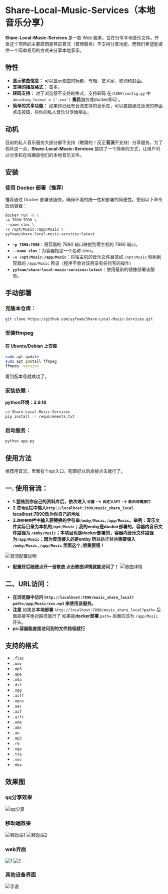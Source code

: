# Share-Local-Music-Services（本地音乐分享）

**Share-Local-Music-Services** 是一款 Web 服务，旨在分享本地音乐文件。开发这个项目的主要原因是目前音流（音频服务）不支持分享功能，而我们希望能提供一个简单易用的方式来分享本地音乐。

## 特性

- **显示歌曲信息：** 可以显示歌曲的标题、专辑、艺术家、歌词和封面。
- **支持的播放格式：** 蛮多。
- **转码支持：** 对于浏览器不支持的格式，支持转码 在`/CONF/config.py` 中 `decoding_format = ['.xxx']` **重启**服务或docker即可 。
- **简单的共享功能：** 如果你已经有音流支持的音乐库，可以直接通过音流的界面点击按钮，将你的私人音乐分享给朋友。

## 动机
目前的私人音乐服务大部分都不支持（瞎猜的！反正**音流**不支持）分享服务。为了弥补这一点，**Share-Local-Music-Services** 提供了一个简单的方式，让用户可以分享和在线播放他们的本地音乐文件。


## 安装
### 使用 Docker 部署（推荐）

推荐通过 Docker 部署该服务，确保环境的统一性和部署的简便性。使用以下命令启动容器：

```bash
docker run -d \
-p 7890:7890 \
--name slms \
-v /opt/Music:/app/Music \
yyfoam/share-local-music-services:latest
```
- **```-p 7890:7890```**：将容器的 7890 端口映射到宿主机的 7890 端口。
- **```--name slms```**：为容器指定一个名称 slms。
- **```-v /opt/Music:/app/Music```**：将宿主机的音乐文件目录如 `/opt/Music` 映射到容器的 `/app/Music` 目录（程序不会对该目录有任何写的操作）
- **```yyfoam/share-local-music-services:latest```**：使用最新的镜像部署该服务。
## 手动部署
### 克隆本仓库：

```bash
git clone https://github.com/yyfoam/Share-Local-Music-Services.git
```
### 安装ffmpeg 
#### 在 Ubuntu/Debian 上安装 
```bash
sudo apt update
sudo apt install ffmpeg
ffmpeg -version
```
看到版本号就成功了。

### 安装依赖：
**python环境：3.9.18**
```bash
cd Share-Local-Music-Services
pip install -r requirements.txt
```
### 启动服务：
```bash
python app.py
```

## 使用方法
推荐用音流，里面有个api入口，配置好以后直接点击就行了。


## 一. 使用音流：
- **1.登陆到你自己的资料库后，依次进入 `设置` --> `自定义API` --> `歌曲详情接口`**
- **2.在`地址`栏中输入```http://localhost:7890/music_share_local``` localhost:7890改为你自己的地址**
- **3.```路径替换```栏中输入要替换的字符串```/emby/Music,/app/Music```。举例：音乐文件实际目录为本机的```/opt/Music```；我的emby是docker部署的，容器内音乐文件路径为 ```/emby/Music```；本项目也是docker部署的，容器内音乐文件路径为```/app/Music```；因为音流接入的是emby 所以**路径替换**需要填入 ```/emby/Music,/app/Music``` 里面这个```,```很重要哦！**

![音流配置说明](https://github.com/user-attachments/assets/d9c3cb12-c378-49b2-a5e1-e0984d2ab2b0)
- **配置好后随便点开一首歌曲 点击歌曲详情就能访问了！**
![歌曲详情](https://github.com/user-attachments/assets/a5cbdb6d-7dee-495e-bb36-d2c0773e193e)

## 二、URL访问：
- **在浏览器中访问 ```http://localhost:7890/music_share_local?path=/app/Music/xxx.mp3``` 来使用该服务。**
- **注意** 如果是**本地部署** `http://localhost:7890/music_share_local?path=` 后面直接写绝对路径就行了 如果是**docker部署** `path=` 后面应该为 `/app/Music` 开头。
- **ps:容器能直接访问到的文件路径就行**



## 支持的格式
- `.flac`
- `.wav`
- `.mp3`
- `.ape`
- `.m4a`
- `.dsf`
- `.ogg`
- `.aiff`
- `.opus`
- `.aac`
- `.aif`
- `.aifc`
- `.wma`
- `.adx`
- `.au`
- `.mp2`
- `.rm`
- `.oga`
- `.tta`
- `.voc`
- `.mka`
## 效果图
### qq分享效果
![qq分享](https://github.com/user-attachments/assets/a79e7561-71e7-46a9-9646-d7f3ee393af7)

### 移动端效果
![移动端1](https://github.com/user-attachments/assets/ce1f4324-1496-431e-bf8e-4228649b3942)
![移动端2](https://github.com/user-attachments/assets/55113024-55a0-4c48-b611-37766ace329d)

### web界面
![1](https://github.com/user-attachments/assets/b40a368c-25f7-4e1c-832e-d45150633a01)
![2](https://github.com/user-attachments/assets/d48ce095-5aab-41a0-b3a5-5aedfd5bcd9b)

### 其他设备界面
![手表](https://github.com/user-attachments/assets/69e689aa-5955-4878-9e01-823e30f38263)


